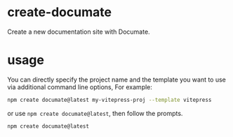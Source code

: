 # create-documate

Create a new documentation site with Documate.

# usage

You can directly specify the project name and the template you want to use via additional command line options, For example:

```sh
npm create documate@latest my-vitepress-proj --template vitepress
```

or use `npm create documate@latest`, then follow the prompts.

```sh
npm create documate@latest
```
